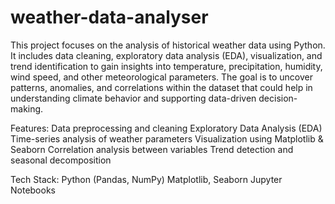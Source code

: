 # weather-data-analyser
This project focuses on the analysis of historical weather data using Python. It includes data cleaning, exploratory data analysis (EDA), visualization, and trend identification to gain insights into temperature, precipitation, humidity, wind speed, and other meteorological parameters. The goal is to uncover patterns, anomalies, and correlations within the dataset that could help in understanding climate behavior and supporting data-driven decision-making.

Features:
Data preprocessing and cleaning
Exploratory Data Analysis (EDA)
Time-series analysis of weather parameters
Visualization using Matplotlib & Seaborn
Correlation analysis between variables
Trend detection and seasonal decomposition

Tech Stack:
Python (Pandas, NumPy)
Matplotlib, Seaborn
Jupyter Notebooks
